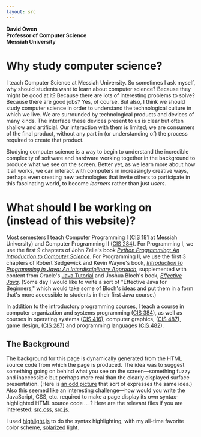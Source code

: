 ```yaml
---
layout: src
---
```


**David Owen**  
**Professor of Computer Science**  
**Messiah University**  


# Why study computer science?

I teach Computer Science at Messiah University.  So sometimes I ask
myself, why should students want to learn about computer science?
Because they might be good at it?  Because there are lots of
interesting problems to solve?  Because there are good jobs?  Yes,
of course.  But also, I think we should study computer science
in order to understand the technological culture in which we live.
We are surrounded by technological products and devices of many
kinds.  The interface these devices present to us is clear but often
shallow and artificial.  Our interaction
with them is limited; we are consumers of the final
product, without any part in (or understanding of) the process
required to create that product.

Studying computer science is a way to begin
to understand the incredible complexity of software and hardware
working together in the background to produce what we see on the
screen.  Better yet, as we learn more about how it all works, we
can interact with computers in increasingly creative ways,
perhaps even creating new technologies that invite others to
participate in this fascinating world, to become *learners* rather
than just *users*.  <!-- blog link? -->


# What should I be working on (instead of this website)?

Most semesters I teach Computer Programming I
([CIS 181](https://banner.messiah.edu:5000/BANR/mc_bwckctlg.P_EnterCatalog?subject=CIS&course=181) at Messiah University) and Computer Programming II
([CIS 284](https://banner.messiah.edu:5000/BANR/mc_bwckctlg.P_EnterCatalog?subject=CIS&course=284)).
For Programming I, we use the first 9 chapters of John Zelle's book
[*Python Programming:  An Introduction to Computer Science*](http://mcsp.wartburg.edu/zelle/python/).
For Programming II, we use the first 3 chapters of Robert Sedgewick
and Kevin Wayne's book, [*Introduction to Programming in Java:
An Interdisciplinary Approach*](http://introcs.cs.princeton.edu/java/home/),
supplemented with content from Oracle's
[Java Tutorial](https://docs.oracle.com/javase/tutorial/)
and Joshua Bloch's book,
[*Effective Java*](https://www.pearsonhighered.com/program/Bloch-Effective-Java-2nd-Edition/PGM310651.html).
(Some day I would like to write a sort of
"Effective Java for Beginners," which would take some of Bloch's
ideas and put them in a form that's more accessible to students
in their first Java course.)

In addition to the introductory programming courses, I teach a
course in computer organization and systems programming
([CIS 384](https://banner.messiah.edu:5000/BANR/mc_bwckctlg.P_EnterCatalog?subject=CIS&course=384)),
as well as courses in operating systems
([CIS 416](https://banner.messiah.edu:5000/BANR/mc_bwckctlg.P_EnterCatalog?subject=CIS&course=416)),
computer graphics,
([CIS 487](https://banner.messiah.edu:5000/BANR/mc_bwckctlg.P_EnterCatalog?subject=CIS&course=487)),
game design,
([CIS 287](https://banner.messiah.edu:5000/BANR/mc_bwckctlg.P_EnterCatalog?subject=CIS&course=287))
and programming languages
([CIS 482](https://banner.messiah.edu:5000/BANR/mc_bwckctlg.P_EnterCatalog?subject=CIS&course=482)).


## The Background

The background for this page is dynamically generated from the
HTML source code from which the page is produced.  The idea was
to suggest something going on behind what you see on the
screen—something fuzzy and inaccessible but perhaps more real
than the clearly displayed surface presentation.  (Here is
[an odd picture](hello.md) that sort of expresses the
same idea.)  Also this seemed
like an interesting challenge—how would you write the JavaScript,
CSS, etc. required to make a page display its own syntax-highlighted
HTML source code ... ?  Here are the relevant files if you are
interested: [src.css](https://github.com/dvon/home/blob/master/css/src.css), [src.js](https://github.com/dvon/home/blob/master/js/src.js).

I used [highlight.js](https://highlightjs.org/)
to do the syntax highlighting, with my all-time favorite color
scheme, [solarized](https://ethanschoonover.com/solarized) light.
